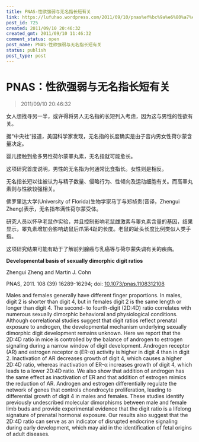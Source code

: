 ```yaml
---
title: PNAS-性欲强弱与无名指长短有关
link: https://lufuhao.wordpress.com/2011/09/10/pnas%ef%bc%9a%e6%80%a7%e6%ac%b2%e5%bc%ba%e5%bc%b1%e4%b8%8e%e6%97%a0%e5%90%8d%e6%8c%87%e9%95%bf%e7%9f%ad%e6%9c%89%e5%85%b3/
post_id: 725
created: 2011/09/10 20:46:32
created_gmt: 2011/09/10 11:46:32
comment_status: open
post_name: PNAS-性欲强弱与无名指长短有关
status: publish
post_type: post
---
```


# PNAS：性欲强弱与无名指长短有关

> 2011/09/10 20:46:32

 

女人想找寻另一半，或许得将男人无名指的长短列入考虑，因为这与男性的性欲有关。

据“中央社”报道，美国科学家发现，无名指的长度确实是由子宫内男女性荷尔蒙含量决定。

婴儿接触到愈多男性荷尔蒙睪丸素，无名指就可能愈长。

这项研究首度说明，男性的无名指为何通常比食指长。女性则是相反。

无名指长短以往被认为与精子数量、侵略行为、性倾向及运动细胞有关。而高睪丸素则与性欲较强相关。

佛罗里达大学(University of Florida)生物学家马丁与郑祯贵(音译，Zhengui Zheng)表示，无名指布满性荷尔蒙受体。

研究人员以怀孕老鼠作实验，并且控制影响老鼠雌激素与睪丸素含量的基因，结果显示，睪丸素增加会影响幼鼠后爪第4趾的长度。老鼠的趾头长度比例类似人类手指。

这项研究结果可能有助于了解前列腺癌与乳癌等与荷尔蒙失调有关的疾病。 

 

**Developmental basis of sexually dimorphic digit ratios**

Zhengui Zheng and Martin J. Cohn

PNAS, 2011. 108 (39) 16289-16294; doi: [10.1073/pnas.1108312108](https://doi.org/10.1073/pnas.1108312108)

Males and females generally have different finger proportions. In males, digit 2 is shorter than digit 4, but in females digit 2 is the same length or longer than digit 4. The second- to fourth-digit (2D:4D) ratio correlates with numerous sexually dimorphic behavioral and physiological conditions. Although correlational studies suggest that digit ratios reflect prenatal exposure to androgen, the developmental mechanism underlying sexually dimorphic digit development remains unknown. Here we report that the 2D:4D ratio in mice is controlled by the balance of androgen to estrogen signaling during a narrow window of digit development. Androgen receptor (AR) and estrogen receptor α (ER-α) activity is higher in digit 4 than in digit 2. Inactivation of AR decreases growth of digit 4, which causes a higher 2D:4D ratio, whereas inactivation of ER-α increases growth of digit 4, which leads to a lower 2D:4D ratio. We also show that addition of androgen has the same effect as inactivation of ER and that addition of estrogen mimics the reduction of AR. Androgen and estrogen differentially regulate the network of genes that controls chondrocyte proliferation, leading to differential growth of digit 4 in males and females. These studies identify previously undescribed molecular dimorphisms between male and female limb buds and provide experimental evidence that the digit ratio is a lifelong signature of prenatal hormonal exposure. Our results also suggest that the 2D:4D ratio can serve as an indicator of disrupted endocrine signaling during early development, which may aid in the identification of fetal origins of adult diseases.
